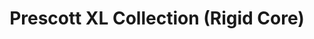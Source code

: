 ﻿---
layout: collection
title: "Prescott XL Collection (Rigid Core)"
collection: "Prescott XL"
subtype: "rigid-core"
---

